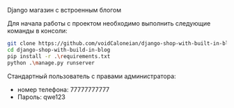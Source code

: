 Django магазин с встроенным блогом

Для начала работы с проектом необходимо выполнить следующие команды в консоли:

```sh
git clone https://github.com/voidCaloneian/django-shop-with-built-in-blog.git
cd django-shop-with-build-in-blog
pip install -r .\requirements.txt
python .\manage.py runserver
```

Стандартный пользователь с правами администратора:
- номер телефона: 77777777777
- Пароль: qwe123
